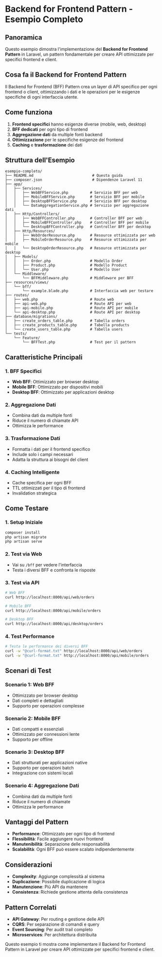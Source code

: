 # Backend for Frontend Pattern - Esempio Completo

## Panoramica

Questo esempio dimostra l'implementazione del **Backend for Frontend Pattern** in Laravel, un pattern fondamentale per creare API ottimizzate per specifici frontend e client.

## Cosa fa il Backend for Frontend Pattern

Il Backend for Frontend (BFF) Pattern crea un layer di API specifico per ogni frontend o client, ottimizzando i dati e le operazioni per le esigenze specifiche di ogni interfaccia utente.

## Come funziona

1. **Frontend specifici** hanno esigenze diverse (mobile, web, desktop)
2. **BFF dedicati** per ogni tipo di frontend
3. **Aggregazione dati** da multiple fonti backend
4. **Ottimizzazione** per le specifiche esigenze del frontend
5. **Caching** e **trasformazione** dei dati

## Struttura dell'Esempio

```
esempio-completo/
├── README.md                           # Questa guida
├── composer.json                       # Dipendenze Laravel 11
├── app/
│   ├── Services/
│   │   ├── WebBFFService.php          # Servizio BFF per web
│   │   ├── MobileBFFService.php       # Servizio BFF per mobile
│   │   ├── DesktopBFFService.php      # Servizio BFF per desktop
│   │   └── DataAggregationService.php # Servizio per aggregazione dati
│   ├── Http/Controllers/
│   │   ├── WebBFFController.php       # Controller BFF per web
│   │   ├── MobileBFFController.php    # Controller BFF per mobile
│   │   └── DesktopBFFController.php   # Controller BFF per desktop
│   ├── Http/Resources/
│   │   ├── WebOrderResource.php       # Resource ottimizzata per web
│   │   ├── MobileOrderResource.php    # Resource ottimizzata per mobile
│   │   └── DesktopOrderResource.php   # Resource ottimizzata per desktop
│   ├── Models/
│   │   ├── Order.php                  # Modello Order
│   │   ├── Product.php                # Modello Product
│   │   └── User.php                   # Modello User
│   └── Middleware/
│       └── BFFMiddleware.php          # Middleware per BFF
├── resources/views/
│   └── bff/
│       └── example.blade.php          # Interfaccia web per testare
├── routes/
│   ├── web.php                        # Route web
│   ├── api-web.php                    # Route API per web
│   ├── api-mobile.php                 # Route API per mobile
│   └── api-desktop.php                # Route API per desktop
├── database/migrations/
│   ├── create_orders_table.php        # Tabella orders
│   ├── create_products_table.php      # Tabella products
│   └── create_users_table.php         # Tabella users
└── tests/
    └── Feature/
        └── BFFTest.php                # Test per il pattern
```

## Caratteristiche Principali

### 1. BFF Specifici
- **Web BFF**: Ottimizzato per browser desktop
- **Mobile BFF**: Ottimizzato per dispositivi mobili
- **Desktop BFF**: Ottimizzato per applicazioni desktop

### 2. Aggregazione Dati
- Combina dati da multiple fonti
- Riduce il numero di chiamate API
- Ottimizza le performance

### 3. Trasformazione Dati
- Formatta i dati per il frontend specifico
- Include solo i campi necessari
- Adatta la struttura ai bisogni del client

### 4. Caching Intelligente
- Cache specifica per ogni BFF
- TTL ottimizzati per il tipo di frontend
- Invalidation strategica

## Come Testare

### 1. Setup Iniziale
```bash
composer install
php artisan migrate
php artisan serve
```

### 2. Test via Web
- Vai su `/bff` per vedere l'interfaccia
- Testa i diversi BFF e confronta le risposte

### 3. Test via API
```bash
# Web BFF
curl http://localhost:8000/api/web/orders

# Mobile BFF
curl http://localhost:8000/api/mobile/orders

# Desktop BFF
curl http://localhost:8000/api/desktop/orders
```

### 4. Test Performance
```bash
# Testa le performance dei diversi BFF
curl -w "@curl-format.txt" http://localhost:8000/api/web/orders
curl -w "@curl-format.txt" http://localhost:8000/api/mobile/orders
```

## Scenari di Test

### Scenario 1: Web BFF
- Ottimizzato per browser desktop
- Dati completi e dettagliati
- Supporto per operazioni complesse

### Scenario 2: Mobile BFF
- Dati compatti e essenziali
- Ottimizzato per connessioni lente
- Supporto per offline

### Scenario 3: Desktop BFF
- Dati strutturati per applicazioni native
- Supporto per operazioni batch
- Integrazione con sistemi locali

### Scenario 4: Aggregazione Dati
- Combina dati da multiple fonti
- Riduce il numero di chiamate
- Ottimizza le performance

## Vantaggi del Pattern

- **Performance**: Ottimizzato per ogni tipo di frontend
- **Flessibilità**: Facile aggiungere nuovi frontend
- **Manutenibilità**: Separazione delle responsabilità
- **Scalabilità**: Ogni BFF può essere scalato indipendentemente

## Considerazioni

- **Complexity**: Aggiunge complessità al sistema
- **Duplicazione**: Possibile duplicazione di logica
- **Manutenzione**: Più API da mantenere
- **Consistenza**: Richiede gestione attenta della consistenza

## Pattern Correlati

- **API Gateway**: Per routing e gestione delle API
- **CQRS**: Per separazione di comandi e query
- **Event Sourcing**: Per audit trail completo
- **Microservices**: Per architettura distribuita

Questo esempio ti mostra come implementare il Backend for Frontend Pattern in Laravel per creare API ottimizzate per specifici frontend e client.
